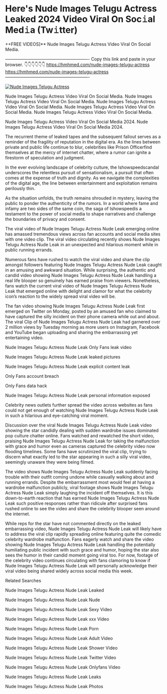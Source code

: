 # Here's Nude Images Telugu Actress Leaked 2024 Video Viral On Soc𝚒al Med𝚒a (Tw𝚒tter)

++FREE VIDEOS]** Nude Images Telugu Actress Video Viral On Social Media.

———————————————————-
Copy this link and paste in your browser.
👇👇👇👇👇👇
https://hmhmed.com/nude-images-telugu-actress
https://hmhmed.com/nude-images-telugu-actress
———————————————————-

[![Nude Images Telugu Actress](https://i.imgur.com/dJHk4Zq.gif)](https://hmhmed.com/nude-images-telugu-actress)

Nude Images Telugu Actress Video Viral On Social Media. Nude Images Telugu Actress Video Viral On Social Media. Nude Images Telugu Actress Video Viral On Social Media. Nude Images Telugu Actress Video Viral On Social Media. Nude Images Telugu Actress Video Viral On Social Media.

Nude Images Telugu Actress Video Viral On Social Media 2024. Nude Images Telugu Actress Video Viral On Social Media 2024.

The recurrent theme of leaked tapes and the subsequent fallout serves as a reminder of the fragility of reputation in the digital era. As the lines between private and public life continue to blur, celebrities like Prison Officerfind themselves at the mercy of internet chatter, where a rumor can ignite a firestorm of speculation and judgment.

In the ever evolving landscape of celebrity culture, the Ishowspeedscandal underscores the relentless pursuit of sensationalism, a pursuit that often comes at the expense of truth and dignity. As we navigate the complexities of the digital age, the line between entertainment and exploitation remains perilously thin.

As the situation unfolds, the truth remains shrouded in mystery, leaving the public to ponder the authenticity of the rumors. In a world where fame and infamy are two sides of the same coin, the saga of Ishowspeedis a testament to the power of social media to shape narratives and challenge the boundaries of privacy and consent.

The viral video of Nude Images Telugu Actress Nude Leak emerging online has amassed tremendous views across fan accounts and social media sites with one video clip. The viral video circulating recently shows Nude Images Telugu Actress Nude Leak in an unexpected and hilarious moment while in public running errands.

Numerous fans have rushed to watch the viral video and share the clip amongst followers featuring Nude Images Telugu Actress Nude Leak caught in an amusing and awkward situation. While surprising, the authentic and candid video showing Nude Images Telugu Actress Nude Leak handling a real life blooper so genuinely has earned praise from viewers. Nonetheless, fans watch the current viral video of Nude Images Telugu Actress Nude Leak that emerged online with delight and clamor for what the celebrity icon’s reaction to the widely spread viral video will be.

The fan video showing Nude Images Telugu Actress Nude Leak first emerged on Twitter on Monday, posted by an amused fan who claimed to have captured the silly incident on their phone camera while out and about. The viral Clip of Nude Images Telugu Actress Nude Leak had garnered over 2 million views by Tuesday morning as more users on Instagram, Facebook and YouTube began uploading and sharing the embarrassing yet entertaining video.

Nude Images Telugu Actress Nude Leak Only Fans leak video

Nude Images Telugu Actress Nude Leak leaked pictures

Nude Images Telugu Actress Nude Leak explicit content leak

Only Fans account breach

Only Fans data hack

Nude Images Telugu Actress Nude Leak personal information exposed

Celebrity news outlets further spread the video across websites as fans could not get enough of watching Nude Images Telugu Actress Nude Leak in such a hilarious and eye-catching viral moment.

Discussion over the viral Nude Images Telugu Actress Nude Leak video showing the star candidly dealing with sudden wardrobe issues dominated pop culture chatter online. Fans watched and rewatched the short video, praising Nude Images Telugu Actress Nude Leak for taking the malfunction with grace and humor even as cameras captured the celebrity video now flooding timelines. Some fans have scrutinized the viral clip, trying to discern what exactly led to the star appearing in such a silly viral video, seemingly unaware they were being filmed.

The video shows Nude Images Telugu Actress Nude Leak suddenly facing trouble with their outfit coming undone while casually walking about and running errands. Despite the embarrassment most would feel at having a wardrobe malfunction publicly, viral footage shows Nude Images Telugu Actress Nude Leak simply laughing the incident off themselves. It is this down-to-earth reaction that has earned Nude Images Telugu Actress Nude Leak such positive responses rather than ridicule after surprised fans rushed online to see the video and share the celebrity blooper seen around the internet.

While reps for the star have not commented directly on the leaked embarrassing video, Nude Images Telugu Actress Nude Leak will likely have to address the viral clip rapidly spreading online featuring quite the comedic celebrity wardrobe malfunction. Fans eagerly watch and share the video showing Nude Images Telugu Actress Nude Leak handling the potentially humiliating public incident with such grace and humor, hoping the star also sees the humor in their candid moment going viral too. For now, footage of the celebrity video continues circulating with fans clamoring to know if Nude Images Telugu Actress Nude Leak will personally acknowledge their viral video being shared widely across social media this week.

Related Searches

Nude Images Telugu Actress Nude Leak Leaked

Nude Images Telugu Actress Nude Leak Nude

Nude Images Telugu Actress Nude Leak Sexy Video

Nude Images Telugu Actress Nude Leak xxx Video

Nude Images Telugu Actress Nude Leak Porn

Nude Images Telugu Actress Nude Leak Adult Video

Nude Images Telugu Actress Nude Leak Shower Video

Nude Images Telugu Actress Nude Leak Twitter Video

Nude Images Telugu Actress Nude Leak Onlyfans Video

Nude Images Telugu Actress Nude Leak Leaks

Nude Images Telugu Actress Nude Leak Photos